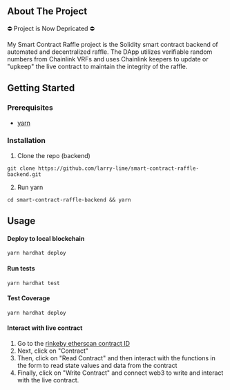 ## About The Project

⛔️ Project is Now Depricated ⛔️

My Smart Contract Raffle project is the Solidity smart contract backend of automated and decentralized raffle. The DApp utilizes verifiable random numbers from Chainlink VRFs and uses Chainlink keepers to update or "upkeep" the live contract to maintain the integrity of the raffle.

## Getting Started

### Prerequisites

* [yarn](https://classic.yarnpkg.com/lang/en/docs/install/)

### Installation

1. Clone the repo (backend)
```shell
git clone https://github.com/larry-lime/smart-contract-raffle-backend.git
```
2. Run yarn
```shell
cd smart-contract-raffle-backend && yarn
```

## Usage

####  Deploy to local blockchain
  ```shell
  yarn hardhat deploy
  ```
####  Run tests
  ```shell
  yarn hardhat test
  ```
####  Test Coverage
  ```shell
  yarn hardhat deploy
  ```
####  Interact with live contract

1. Go to the [rinkeby etherscan contract ID](https://rinkeby.etherscan.io/address/0xB2Bf3C63C8aFD537a76fD346Ab88a24B6C76aAf5) 
2. Next, click on "Contract"
3. Then, click on "Read Contract" and then interact with the functions in the form to read state values and data from the contract
4. Finally, click on "Write Contract" and connect web3 to write and interact with the live contract.

<!-- The contract deployment ID is: -->
<!-- ``` -->
<!-- 0xB2Bf3C63C8aFD537a76fD346Ab88a24B6C76aAf5 -->
<!-- ``` -->
<!-- https://rinkeby.etherscan.io/address/0xB2Bf3C63C8aFD537a76fD346Ab88a24B6C76aAf5 -->
